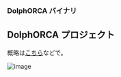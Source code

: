 ### DolphORCA バイナリ
  
## DolphORCA プロジェクト
  
概略は[こちら](https://p-horlix.net/blog/?page_id=346)などで。  
  
![image](https://user-images.githubusercontent.com/8698703/210123355-c521e181-ea7e-42b6-8b44-b6494b8be490.png)

